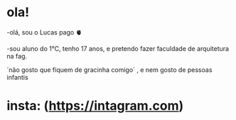 # ola!

-olá, sou o Lucas pago 🫀

-sou aluno do 1°C, tenho 17 anos, e pretendo fazer faculdade de arquitetura na fag. 

´não gosto que fiquem de gracinha comigo` , e nem gosto de pessoas infantis 


# insta: (https://intagram.com)


